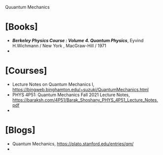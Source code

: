 Quuantum Mechanics


# [Books]
+ ***Berkeley Physics Course : Volume 4. Quantum Physics***, Eyvind H.Wichmann / New York , MacGraw-Hill / 1971
+ 

# [Courses]
+ Lecture Notes on Quantum Mechanics I, https://bingweb.binghamton.edu/~suzuki/QuantumMechanics.html
+ PHYS 4P51: Quantum Mechanics Fall 2021 Lecture Notes, https://baraksh.com/4P51/Barak_Shoshany_PHYS_4P51_Lecture_Notes.pdf
+ 

# [Blogs]
+ Quantum Mechanics, https://plato.stanford.edu/entries/qm/
+ 
